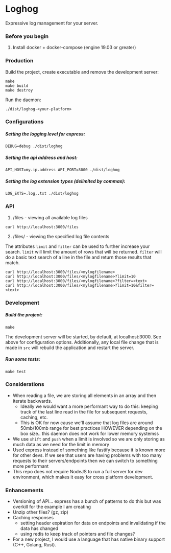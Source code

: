 # Loghog

Expressive log management for your server.

### Before you begin

1. Install docker + docker-compose (engine 19.03 or greater)

### Production

Build the project, create executable and remove the development server:
```
make
make build
make destroy
```

Run the daemon:
```
./dist/loghog-<your-platform>
```

### Configurations

##### Setting the logging level for express:
```
DEBUG=debug ./dist/loghog
```

##### Setting the api address and host:
```
API_HOST=my.ip.address API_PORT=3000 ./dist/loghog
```

##### Setting the log extension types (delimited by commas):
```
LOG_EXTS=.log,.txt ./dist/loghog
```

### API

1. /files - viewing all available log files
```
curl http://localhost:3000/files
```

2. /files/<filename> - viewing the specified log file contents

The attributes `limit` and `filter` can be used to further increase your search. `limit` will limit the amount of rows that will be returned. `filter` will do a basic text search of a line in the file and return those results that match.

```
curl http://localhost:3000/files/<mylogfilename>
curl http://localhost:3000/files/<mylogfilename>?limit=10
curl http://localhost:3000/files/<mylogfilename>?filter=<text>
curl http://localhost:3000/files/<mylogfilename>?limit=10&filter=<text>
```

### Development

##### Build the project:
```
make
```

The development server will be started, by default, at localhost:3000. See above for configuration options. Additionally, any local file change that is made in `src` will rebuild the application and restart the server.

##### Run some tests:
```
make test
```

### Considerations

- When reading a file, we are storing all elements in an array and then iterate backwards.
    - Ideally we would want a more performant way to do this: keeping track of the last line read in the file for subsequent requests, caching, etc.
    - This is OK for now cause we'll assume that log files are around 50mb/100mb range for best practices HOWEVER depending on the box size.. this daemon does not work for lower memory systemss
- We use `shift` and `push` when a limit is involved so we are only storing as much data as we need for the limit in memory
- Used express instead of something like fastify because it is known more for other devs. If we see that users are having problems with too many requests to their servers/endpoints then we can switch to something more performant
- This repo does not require NodeJS to run a full server for dev environment, which makes it easy for cross platform development.

### Enhancements

- Versioning of API... express has a bunch of patterns to do this but was overkill for the example I am creating
- Unzip other files? (gz, zip)
- Caching responses
    - setting header expiration for data on endpoints and invalidating if the data has changed
    - using redis to keep track of pointers and file changes?
- For a new project, I would use a language that has native binary support (C++, Golang, Rust).
